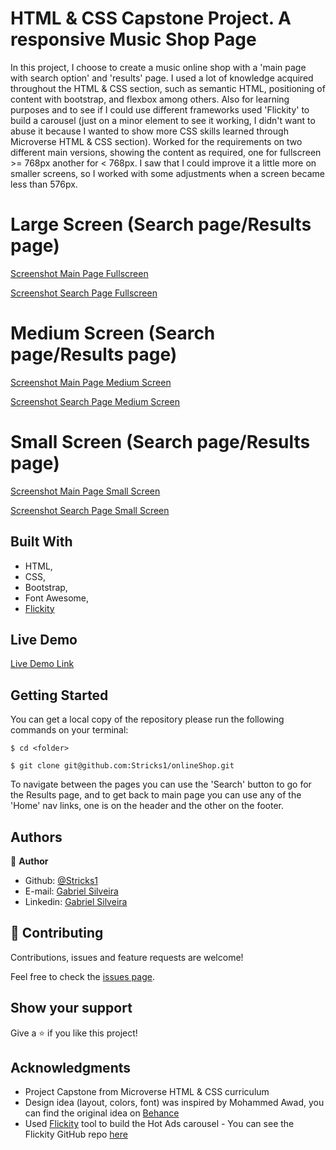 # HTML & CSS Capstone Project. A responsive Music Shop Page

In this project, I choose to create a music online shop with a 'main page with search option' and 'results' page.
I used a lot of knowledge acquired throughout the HTML & CSS section, such as semantic HTML, positioning of content with bootstrap, and flexbox among others. Also for learning purposes and to see if I could use different frameworks used 'Flickity' to build a carousel (just on a minor element to see it working, I didn't want to abuse it because I wanted to show more CSS skills learned through Microverse HTML & CSS section).
Worked for the requirements on two different main versions, showing the content as required, one for fullscreen >= 768px another for < 768px. I saw that I could improve it a little more on smaller screens, so I worked with some adjustments when a screen became less than 576px.

# Large Screen (Search page/Results page)

[Screenshot Main Page Fullscreen](./img/shopFull.png)

[Screenshot Search Page Fullscreen](./img/SearchFull.png)


# Medium Screen (Search page/Results page)

[Screenshot Main Page Medium Screen](./img/shopMd.png)

[Screenshot Search Page Medium Screen](./img/searchMd.png)


# Small Screen (Search page/Results page)

[Screenshot Main Page Small Screen](./img/shopSm.png)

[Screenshot Search Page Small Screen](./img/searchSm.png)

## Built With

   - HTML,
   - CSS,
   - Bootstrap,
   - Font Awesome,
   - [Flickity](https://flickity.metafizzy.co/)

## Live Demo

[Live Demo Link](https://rawcdn.githack.com/Stricks1/onlineShop/b1a7186910215306c6bcf25926abcad22bb4154a/index.html)

## Getting Started

You can get a local copy of the repository please run the following commands on your terminal:

```
$ cd <folder>

$ git clone git@github.com:Stricks1/onlineShop.git
```
To navigate between the pages you can use the 'Search' button to go for the Results page, and to get back to main page you can use any of the 'Home' nav links, one is on the header and the other on the footer.

## Authors

👤 **Author**

- Github: [@Stricks1](https://github.com/Stricks1)
- E-mail: [Gabriel Silveira](mailto:gmalheiross@gmail.com)
- Linkedin: [Gabriel Silveira](https://linkedin.com/in/gabriel-malheiros-silveira-b6632061/)

## 🤝 Contributing

Contributions, issues and feature requests are welcome!

Feel free to check the [issues page](issues/).

## Show your support

Give a ⭐️ if you like this project!

## Acknowledgments

   - Project Capstone from Microverse HTML & CSS curriculum
   - Design idea (layout, colors, font) was inspired by Mohammed Awad, you can find the original idea on [Behance](https://www.behance.net/gallery/24796463/ZATTIX)
   - Used [Flickity](https://flickity.metafizzy.co/) tool to build the Hot Ads carousel - You can see the Flickity GitHub repo [here](https://github.com/metafizzy/flickity)
